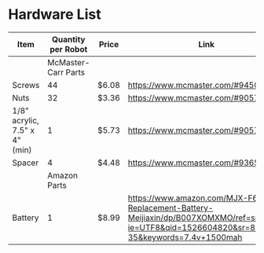 # Hardware List

| Item | Quantity per Robot | Price | Link |
|------|--------------------|-------|------|
| | McMaster-Carr Parts | | |
| Screws | 44 | $6.08 | https://www.mcmaster.com/#94500A223 |
| Nuts | 32 | $3.36 | https://www.mcmaster.com/#90576A102 |
| 1/8" acrylic, 7.5" x 4" (min) | 1 | $5.73 | https://www.mcmaster.com/#90576A102 |
| Spacer | 4 | $4.48 | https://www.mcmaster.com/#93657A203 |
| | Amazon Parts | | |
| Battery | 1 | $8.99 | https://www.amazon.com/MJX-F645-Replacement-Battery-Meijiaxin/dp/B007XOMXMO/ref=sr_1_35?ie=UTF8&qid=1526604820&sr=8-35&keywords=7.4v+1500mah |



 


